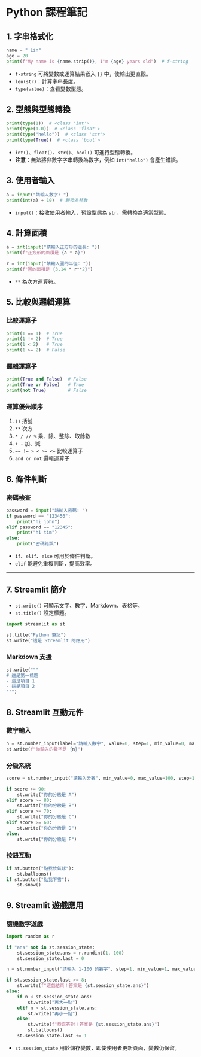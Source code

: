 # **Python 課程筆記**

## **1. 字串格式化**
```python
name = " Lin"
age = 20
print(f"My name is {name.strip()}, I'm {age} years old")  # f-string
```
- `f-string` 可將變數或運算結果嵌入 `{}` 中，使輸出更直觀。
- `len(str)`：計算字串長度。
- `type(value)`：查看變數型態。

## **2. 型態與型態轉換**
```python
print(type(1))  # <class 'int'>
print(type(1.0))  # <class 'float'>
print(type("hello"))  # <class 'str'>
print(type(True))  # <class 'bool'>
```
- `int()`、`float()`、`str()`、`bool()` 可進行型態轉換。
- **注意**：無法將非數字字串轉換為數字，例如 `int("hello")` 會產生錯誤。

## **3. 使用者輸入**
```python
a = input("請輸入數字: ")
print(int(a) + 10)  # 轉換為整數
```
- `input()`：接收使用者輸入，預設型態為 `str`，需轉換為適當型態。

## **4. 計算面積**
```python
a = int(input("請輸入正方形的邊長: "))
print(f"正方形的面積是 {a * a}")

r = int(input("請輸入圓的半徑: "))
print(f"圓的面積是 {3.14 * r**2}")
```
- `**` 為次方運算符。

## **5. 比較與邏輯運算**
### **比較運算子**
```python
print(1 == 1)  # True
print(1 != 2)  # True
print(1 < 2)   # True
print(1 >= 2)  # False
```
### **邏輯運算子**
```python
print(True and False)  # False
print(True or False)   # True
print(not True)        # False
```
### **運算優先順序**
1. `()` 括號
2. `**` 次方
3. `* / // %` 乘、除、整除、取餘數
4. `+ -` 加、減
5. `== != > < >= <=` 比較運算子
6. `and or not` 邏輯運算子

## **6. 條件判斷**
### **密碼檢查**
```python
password = input("請輸入密碼: ")
if password == "123456":
    print("hi john")
elif password == "12345":
    print("hi tim")
else:
    print("密碼錯誤")
```
- `if`、`elif`、`else` 可用於條件判斷。
- `elif` 能避免重複判斷，提高效率。

---

## **7. Streamlit 簡介**
- `st.write()` 可顯示文字、數字、Markdown、表格等。
- `st.title()` 設定標題。

```python
import streamlit as st

st.title("Python 筆記")
st.write("這是 Streamlit 的應用")
```
### **Markdown 支援**
```python
st.write("""
# 這是第一標題
- 這是項目 1
- 這是項目 2
""")
```

## **8. Streamlit 互動元件**
### **數字輸入**
```python
n = st.number_input(label="請輸入數字", value=0, step=1, min_value=0, max_value=100)
st.write(f"你輸入的數字是 {n}")
```

### **分級系統**
```python
score = st.number_input("請輸入分數", min_value=0, max_value=100, step=1)

if score >= 90:
    st.write("你的分級是 A")
elif score >= 80:
    st.write("你的分級是 B")
elif score >= 70:
    st.write("你的分級是 C")
elif score >= 60:
    st.write("你的分級是 D")
else:
    st.write("你的分級是 F")
```

### **按鈕互動**
```python
if st.button("點我放氣球"):
    st.balloons()
if st.button("點我下雪"):
    st.snow()
```

## **9. Streamlit 遊戲應用**
### **隨機數字遊戲**
```python
import random as r

if "ans" not in st.session_state:
    st.session_state.ans = r.randint(1, 100)
    st.session_state.last = 0

n = st.number_input("請輸入 1-100 的數字", step=1, min_value=1, max_value=100)

if st.session_state.last >= 8:
    st.write(f"遊戲結束！答案是 {st.session_state.ans}")
else:
    if n < st.session_state.ans:
        st.write("再大一點")
    elif n > st.session_state.ans:
        st.write("再小一點")
    else:
        st.write(f"恭喜答對！答案是 {st.session_state.ans}")
        st.balloons()
    st.session_state.last += 1
```
- `st.session_state` 用於儲存變數，即使使用者更新頁面，變數仍保留。


